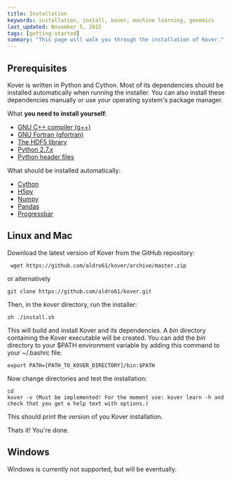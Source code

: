 ```yaml
---
title: Installation
keywords: installation, install, kover, machine learning, genomics
last_updated: November 5, 2015
tags: [getting-started]
summary: "This page will walk you through the installation of Kover."
---
```


## Prerequisites
 
Kover is written in Python and Cython. Most of its dependencies should be installed automatically when 
running the installer. You can also install these dependencies manually or use your operating system's package manager.

What **you need to install yourself**:

* [GNU C++ compiler (g++)](https://gcc.gnu.org/)
* [GNU Fortran (gfortran)](https://gcc.gnu.org/wiki/GFortran)
* [The HDF5 library](https://www.hdfgroup.org/HDF5/release/obtain5.html)
* [Python 2.7.x](https://www.python.org/download/releases/2.7/)
* [Python header files](https://docs.python.org/2/c-api/intro.html)

What should be installed automatically:

* [Cython](http://docs.cython.org/src/quickstart/install.html)
* [H5py](http://docs.h5py.org/en/latest/build.html)
* [Numpy](http://docs.scipy.org/doc/numpy/user/install.html)
* [Pandas](http://pandas.pydata.org/pandas-docs/stable/install.html#installing-pandas)
* [Progressbar](https://pypi.python.org/pypi/progressbar)

## Linux and Mac

Download the latest version of Kover from the GitHub repository:

```
 wget https://github.com/aldro61/kover/archive/master.zip
```

or alternatively

```
git clone https://github.com/aldro61/kover.git
```

Then, in the *kover* directory, run the installer:

```
sh ./install.sh
```

This will build and install Kover and its dependencies. A *bin* directory containing the Kover executable will be created.
You can add the *bin* directory to your $PATH environment variable by adding this command to your ~/.bashrc file:

```
export PATH=[PATH_TO_KOVER_DIRECTORY]/bin:$PATH
```

Now change directories and test the installation:

```
cd
kover -v (Must be implemented! For the moment use: kover learn -h and check that you get a help text with options.)
```

This should print the version of you Kover installation.

Thats it! You're done.

## Windows

Windows is currently not supported, but will be eventually.
